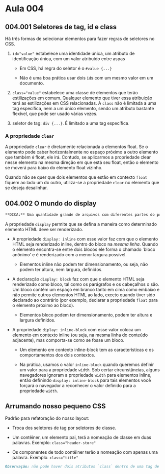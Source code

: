 # Aula 004

## 004.001 Seletores de tag, id e class

Há três formas de selecionar elementos para fazer regras de seletores no CSS.

1. `id="value"` estabelece uma identidade única, um atributo de identificação única, com um valor atribuído entre aspas
    - Em CSS, há regra do seletor é o `#value {...}`

    - Não é uma boa prática usar dois `id`s com um mesmo valor em um documento.

2. `class="value"` estabelece uma classe de elementos que terão estilizações em comum. Qualquer elemento que tiver essa atribuição terá as estilizações em CSS relacionadas. A `class` não é limitada a uma tag específica, nem a um único elemento, sendo um atributo bastante flexível, que pode ser usado várias vezes.

3. seletor de tag: `div {...}`. É limitado a uma tag específica.

### A propriedade `clear`

A propriedade `clear` é diretamente relacionada a elementos float. Se o elemento pode caber horizontalmente no espaço próximo a outro elemento que também é float, ele irá. Contudo, se aplicarmos a propriedade clear nesse elemento na mesma direção em que está seu float, então o elemento se moverá para baixo do elemento float vizinho.

Quando não se quer que dois elementos que estão em contexto `float` fiquem ao lado um do outro, utiliza-se a propriedade `clear` no elemento que se deseja desalinhar.

## 004.002 O mundo do display

```markdown
**DICA:** Uma quantidade grande de arquivos com diferentes partes do projeto facilita a manutenção deles.
```

A propriedade `display` permite que se defina a maneira como determinado elemento HTML deve ser renderizado.

- A propriedade `display: inline` com esse valor faz com que o elemento HTML seja renderizado inline, dentro do bloco na _mesma linha_. Quando o elemento encontra-se entre dois blocos ele forma o chamado 'bloco anônimo' e é renderizado com a menor largura possível.

  - Elementos inline não podem ter dimensionamento, ou seja, não podem ter altura, nem largura, definidos.

- A declaração `display: block` faz com que o elemento HTML seja renderizado como bloco, tal como os parágrafos e os cabeçalhos o são. Um bloco contém um espaço em branco tanto em cima como embaixo e não permite outros elementos HTML ao lado, exceto quando tiver sido declarado ao contrário (por exemplo, declarar a propriedade `float` para o elemento próximo ao bloco).

  - Elementos bloco podem ter dimensionamento, podem ter altura e largura definidos.

- A propriedade `diplay: inline-block` com esse valor coloca um elemento em contexto inline (ou seja, na mesma linha do conteúdo adjacente), mas comporta-se como se fosse um bloco.

  - Um elemento em contexto inline-block tem as características e os comportamentos dos dois contextos.

  - Na prática, usamos o valor `inline-block` quando queremos definir um valor para a propriedade `width`. Sob certar circunstâncias, alguns navegadores ignoram a propriedade `width` para elementos inline, então definindo `display: inline-block` para tais elementos você forçará o navegador a reconhecer o valor definido para a propriedade `width`.

## Arrumando nosso pequeno CSS

Padrão para refatoração do nosso layout:

- Troca dos seletores de tag por seletores de classe.

- Um contêiner, um elemento pai, terá a nomeação de classe em duas palavras. Exemplo: `class="header-store"`

- Os componentes de todo contêiner terão a nomeação com apenas uma palavra. Exemplo: `class="title"`

```markdown
Observação: não pode haver dois atributos `class` dentro de uma tag de um elemento.
```

